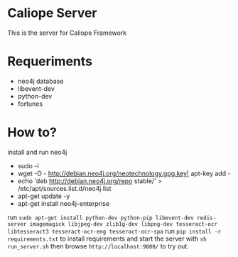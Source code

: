 Caliope Server
===============

This is the server for Caliope Framework

Requeriments
==========
  * neo4j database
  * libevent-dev
  * python-dev
  * fortunes

How to?
==========
install and run neo4j
  * sudo -i
  * wget -O - http://debian.neo4j.org/neotechnology.gpg.key| apt-key add -
  * echo 'deb http://debian.neo4j.org/repo stable/' > /etc/apt/sources.list.d/neo4j.list 
  * apt-get update -y
  * apt-get install neo4j-enterprise

run `sudo apt-get install python-dev python-pip libevent-dev redis-server imagemagick libjpeg-dev zlib1g-dev libpng-dev tesseract-ocr libtesseract3 tesseract-ocr-eng tesseract-ocr-spa`
run `pip install -r requirements.txt` to install requirements and start the server with `sh run_server.sh` then browse `http://localhost:9000/` to try out.

